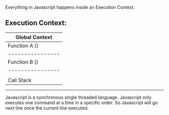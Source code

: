 Everything in Javascript happens inside an Execution Context.

Execution Context:
------------------
| Global Context  |
|----------------|
| Function A ()   |
|----------------|
| Function B ()   |
|----------------|
|                |
| Call Stack     |
------------------

Javascript is a synchronous single threaded language. Javascript only executes one command at a time in a specific order. So Javascript will go next line once the current line executed.